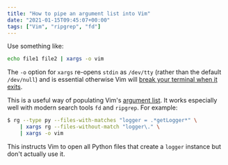 ```yaml
---
title: "How to pipe an argument list into Vim"
date: "2021-01-15T09:45:07+00:00"
tags: ["Vim", "ripgrep", "fd"]
---
```


Use something like:

```bash
echo file1 file2 | xargs -o vim
```

The `-o` option for `xargs` re-opens `stdin` as `/dev/tty` (rather than the
default `/dev/null`) and is essential otherwise Vim will [break your terminal
when it exits][xargs].

[xargs]:
  https://superuser.com/questions/336016/invoking-vi-through-find-xargs-breaks-my-terminal-why

This is a useful way of populating Vim's [argument list]. It works especially well
with modern search tools `fd` and `ripgrep`. For example:

```bash
$ rg --type py --files-with-matches "logger = .*getLogger*" \
    | xargs rg --files-without-match "logger\." \
    | xargs -o vim
```

This instructs Vim to open all Python files that create a `logger` instance but
don't actually use it.

[argument list]: https://vimhelp.org/editing.txt.html#argument-list
